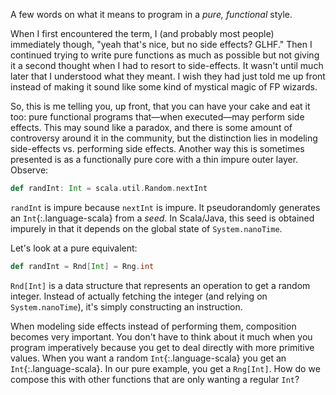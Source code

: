A few words on what it means to program in a *pure, functional* style.

When I first encountered the term, I (and probably most people) immediately
though, "yeah that's nice, but no side effects? <abbr>GLHF</abbr>." Then I
continued trying to write pure functions as much as possible but not giving it a
second thought when I had to resort to side-effects. It wasn't until much later
that I understood what they meant. I wish they had just told me up front instead
of making it sound like some kind of mystical magic of FP wizards.

So, this is me telling you, up front, that you can have your cake and eat it
too: pure functional programs that—when executed—may perform side effects. This
may sound like a paradox, and there is some amount of controversy around it in
the community, but the distinction lies in modeling side-effects vs. performing
side effects. Another way this is sometimes presented is as a functionally pure
core with a thin impure outer layer. Observe:

```scala
def randInt: Int = scala.util.Random.nextInt
```

`randInt` is impure because `nextInt` is impure. It pseudorandomly generates an
`Int`{:.language-scala} from a *seed*. In Scala/Java, this seed is obtained
impurely in that it depends on the global state of `System.nanoTime`.

Let's look at a pure equivalent:

```scala
def randInt = Rnd[Int] = Rng.int
```

`Rnd[Int]` is a data structure that represents an operation to get a random
integer. Instead of actually fetching the integer (and relying on
`System.nanoTime`), it's simply constructing an instruction.

When modeling side effects instead of performing them, composition becomes very
important. You don't have to think about it much when you program imperatively
because you get to deal directly with more primitive values. When you want a
random `Int`{:.language-scala} you get an `Int`{:.language-scala}. In our pure
example, you get a `Rng[Int]`. How do we compose this with other functions that
are only wanting a regular `Int`?
